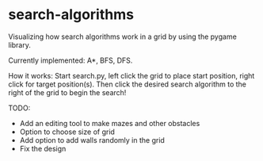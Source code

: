 # search-algorithms
Visualizing how search algorithms work in a grid by using the pygame library.

Currently implemented: A*, BFS, DFS.

How it works: Start search.py, left click the grid to place start position, right click for target position(s). Then click the desired search algorithm to the right of the grid to begin the search!

TODO: 
* Add an editing tool to make mazes and other obstacles
* Option to choose size of grid
* Add option to add walls randomly in the grid
* Fix the design
